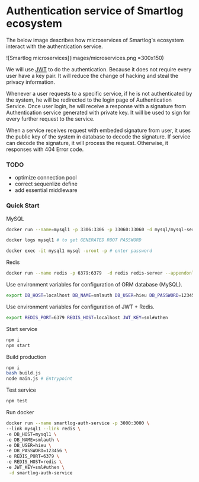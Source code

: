 # Authentication service of Smartlog ecosystem #

The below image describes how microservices of Smartlog's ecosystem interact with the authentication service.

![Smartlog microservices](images/microservices.png =300x150)

We will use [JWT](https://jwt.io/introduction/) to do the authentication. Because it does not require every user have a key pair. It will reduce the change of hacking and steal the privacy information.

Whenever a user requests to a specific service, if he is not authenticated by the system, he will be redirected to the login page of Authentication Service. Once user login, he will receive a response with a signature from Authentication service generated with private key. It will be used to sign for every further request to the service.

When a service receives request with embeded signature from user, it uses the public key of the system in database to decode the signature. If service can decode the signature, it will process the request. Otherwise, it responses with 404 Error code.
### TODO
* optimize connection pool
* correct sequenlize define
* add essential middleware

### Quick Start
MySQL
```bash
docker run --name=mysql1 -p 3306:3306 -p 33060:33060 -d mysql/mysql-server:5.7

docker logs mysql1 # to get GENERATED ROOT PASSWORD

docker exec -it mysql1 mysql -uroot -p # enter password
```
Redis
```bash
docker run --name redis -p 6379:6379  -d redis redis-server --appendonly yes
```
Use environment variables for configuration of ORM database (MySQL).
```bash
export DB_HOST=localhost DB_NAME=smlauth DB_USER=hieu DB_PASSWORD=123456
```
Use environment variables for configuration of JWT + Redis.
```bash
export REDIS_PORT=6379 REDIS_HOST=localhost JWT_KEY=sml#uthen
```
Start service
```bash
npm i
npm start
```
Build production
```bash
npm i
bash build.js
node main.js # Entrypoint
```
Test service
```bash
npm test
```
Run docker
```bash
docker run --name smartlog-auth-service -p 3000:3000 \
--link mysql1 --link redis \
-e DB_HOST=mysql1 \
-e DB_NAME=smlauth \
-e DB_USER=hieu \
-e DB_PASSWORD=123456 \
-e REDIS_PORT=6379 \
-e REDIS_HOST=redis \
-e JWT_KEY=sml#uthen \
 -d smartlog-auth-service
```
